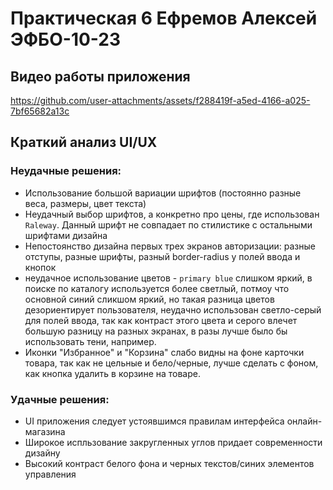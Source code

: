 # Практическая 6 Ефремов Алексей ЭФБО-10-23

## Видео работы приложения

https://github.com/user-attachments/assets/f288419f-a5ed-4166-a025-7bf65682a13c

## Краткий анализ UI/UX
### Неудачные решения:
- Использование большой вариации шрифтов (постоянно разные веса, размеры, цвет текста)
- Неудачный выбор шрифтов, а конкретно про цены, где использован `Raleway`. Данный шрифт не совпадает по стилистике с остальными шрифтами дизайна
- Непостоянство дизайна первых трех экранов авторизации: разные отступы, разные шрифты, разный border-radius у полей ввода и кнопок
- неудачное использование цветов - `primary blue` слишком яркий, в поиске по каталогу используется более светлый, потмоу что основной синий сликшом яркий, но такая разница цветов дезориентирует пользователя, неудачно использован светло-серый для полей ввода, так как контраст этого цвета и серого влечет большую разницу на разных экранах, в разы лучше было бы использовать тени, например.
- Иконки "Избранное" и "Корзина" слабо видны на фоне карточки товара, так как не цельные и бело/черные, лучше сделать с фоном, как кнопка удалить в корзине на товаре.
### Удачные решения:
- UI приложения следует устоявшимся правилам интерфейса онлайн-магазина
- Широкое испльзование закругленных углов придает современности дизайну
- Высокий контраст белого фона и черных текстов/синих элементов управления
